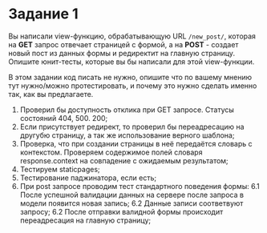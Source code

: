 # Задание 1

Вы написали view-функцию, обрабатывающую URL `/new_post/`, которая на **GET** запрос отвечает страницей с формой, а на **POST** - создает новый пост из данных формы и редиректит на главную страницу.  
Опишите юнит-тесты, которые вы бы написали для этой view-функции.

В этом задании код писать не нужно, опишите что по вашему мнению тут нужно/можно протестировать, и почему это нужно сделать именно так, как вы предлагаете. 

1. Проверил бы доступность отклика при GET запросе. Статусы состояний 404, 500. 200;
2. Если присутствует редирект, то проверил бы переадресацию на другубю страницу, а так же использование верного шаблона;
3. Проверка, что при создании страницы в неё передаётся словарь с контекстом.  Проверяем содержимое полей словаря response.context на совпадение с ожидаемым результатом;
4. Тестируем staticpages;
5. Тестирование паджинатора, если есть;
6. При post запросе проводим тест стандартного поведения формы:
6.1 После успешной валидации данных на сервере после запроса в модели появится новая запись;
6.2 Данные записи соответвуют запросу;
6.2 После отправки валидной формы происходит переадресация на главную страницу;
